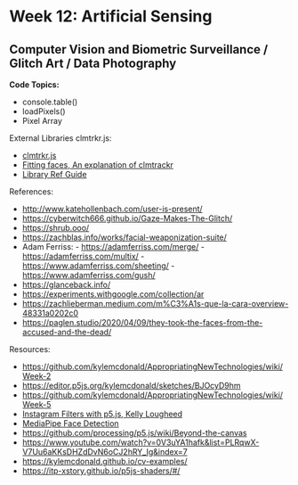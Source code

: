 
# Week 12: Artificial Sensing

## Computer Vision and Biometric Surveillance / Glitch Art / Data Photography


**Code Topics:**

* console.table()
* loadPixels()
* Pixel Array

External Libraries clmtrkr.js:
* [clmtrkr.js](https://github.com/auduno/clmtrackr)
* [Fitting faces, An explanation of clmtrackr](https://www.auduno.com/2014/01/05/fitting-faces/)
* [Library Ref Guide](https://www.auduno.com/clmtrackr/docs/reference.html)

References:
* http://www.katehollenbach.com/user-is-present/
* https://cyberwitch666.github.io/Gaze-Makes-The-Glitch/
* https://shrub.ooo/
* https://zachblas.info/works/facial-weaponization-suite/
* Adam Ferriss: - https://adamferriss.com/merge/
				- https://adamferriss.com/multix/
				- https://www.adamferriss.com/sheeting/
				- https://www.adamferriss.com/gush/
* https://glanceback.info/
* https://experiments.withgoogle.com/collection/ar
* https://zachlieberman.medium.com/m%C3%A1s-que-la-cara-overview-48331a0202c0
* https://paglen.studio/2020/04/09/they-took-the-faces-from-the-accused-and-the-dead/


Resources:

* https://github.com/kylemcdonald/AppropriatingNewTechnologies/wiki/Week-2
* https://editor.p5js.org/kylemcdonald/sketches/BJOcyD9hm
* https://github.com/kylemcdonald/AppropriatingNewTechnologies/wiki/Week-5
* [Instagram Filters with p5.js, Kelly Lougheed](https://codeburst.io/instagram-filters-with-javascript-p5-js-83f28c9f7fda)
* [MediaPipe Face Detection](https://google.github.io/mediapipe/solutions/face_detection.html)
* https://github.com/processing/p5.js/wiki/Beyond-the-canvas
* https://www.youtube.com/watch?v=0V3uYA1hafk&list=PLRqwX-V7Uu6aKKsDHZdDvN6oCJ2hRY_Ig&index=7
* https://kylemcdonald.github.io/cv-examples/
* https://itp-xstory.github.io/p5js-shaders/#/



